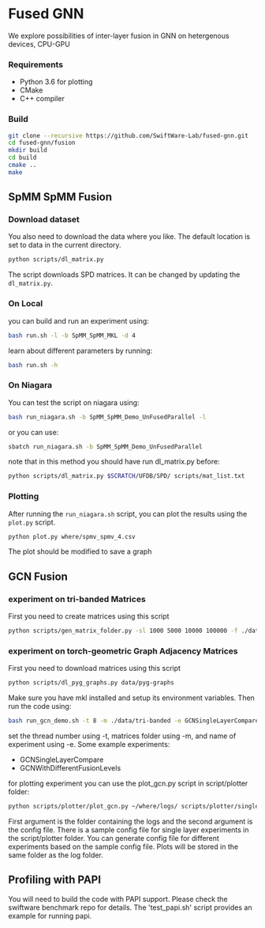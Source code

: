 # Fused GNN

We explore possibilities of inter-layer fusion in GNN on hetergenous devices, CPU-GPU

### Requirements

- Python 3.6 for plotting
- CMake
- C++ compiler

### Build

```bash
git clone --recursive https://github.com/SwiftWare-Lab/fused-gnn.git
cd fused-gnn/fusion
mkdir build
cd build
cmake ..
make
```

## SpMM SpMM Fusion

### Download dataset

You also need to download the data where you like. The default location
is set to data in the current directory.

```bash
python scripts/dl_matrix.py
```

The script downloads SPD matrices. It can be changed by updating the `dl_matrix.py`.

### On Local

you can build and run an experiment using:

```bash
bash run.sh -l -b SpMM_SpMM_MKL -d 4
```

learn about different parameters by running:

```bash
bash run.sh -h
```

### On Niagara

You can test the script on niagara using:

```bash
bash run_niagara.sh -b SpMM_SpMM_Demo_UnFusedParallel -l
```

or you can use:

```bash
sbatch run_niagara.sh -b SpMM_SpMM_Demo_UnFusedParallel
```

note that in this method you should have run dl_matrix.py before:

```bash
python scripts/dl_matrix.py $SCRATCH/UFDB/SPD/ scripts/mat_list.txt
```

### Plotting

After running the `run_niagara.sh` script, you can plot the results using the `plot.py` script.

```bash
python plot.py where/spmv_spmv_4.csv
```

The plot should be modified to save a graph

## GCN Fusion

### experiment on tri-banded Matrices

First you need to create matrices using this script

```bash
python scripts/gen_matrix_folder.py -sl 1000 5000 10000 100000 -f ./data/tri-banded -b 3
```

### experiment on torch-geometric Graph Adjacency Matrices

First you need to download matrices using this script

```bash
python scripts/dl_pyg_graphs.py data/pyg-graphs
```

Make sure you have mkl installed and setup its environment variables.
Then run the code using:

```bash
bash run_gcn_demo.sh -t 8 -m ./data/tri-banded -e GCNSingleLayerCompare
```

set the thread number using -t, matrices folder using -m, and name of experiment using -e.
Some example experiments:

- GCNSingleLayerCompare
- GCNWithDifferentFusionLevels

for plotting experiment you can use the plot_gcn.py script in script/plotter folder:

```bash
python scripts/plotter/plot_gcn.py ~/where/logs/ scripts/plotter/single_layer_config.yaml
```

First argument is the folder containing the logs and the second argument is the config file. There is a sample config 
file for single layer experiments in the script/plotter folder. You can generate config file for different experiments 
based on the sample config file.
Plots will be stored in the same folder as the log folder.


## Profiling with PAPI
You will need to build the code with PAPI support. Please check the 
swiftware benchmark repo for details. The 'test_papi.sh' script provides
an example for running papi.
